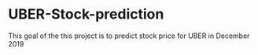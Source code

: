 # UBER-Stock-prediction
This goal of the this project is to predict stock price for UBER in December 2019
